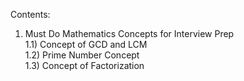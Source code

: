 Contents:
1) Must Do Mathematics Concepts for Interview Prep
\
1.1) Concept of GCD and LCM
\
1.2) Prime Number Concept
\
1.3) Concept of Factorization
